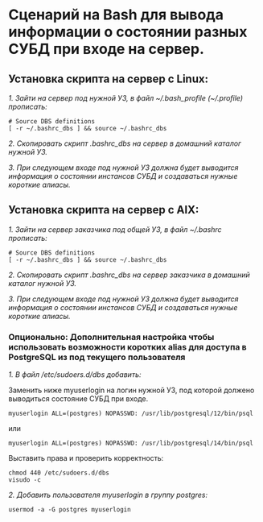 # Сценарий на Bash для вывода информации о состоянии разных СУБД при входе на сервер.

## Установка скрипта на сервер с Linux:

*1. Зайти на сервер под нужной УЗ, в файл ~/.bash_profile (~/.profile) прописать:*

~~~~
# Source DBS definitions
[ -r ~/.bashrc_dbs ] && source ~/.bashrc_dbs
~~~~

*2. Скопировать скрипт .bashrc_dbs на сервер в домашний каталог нужной УЗ.*

*3. При следующем входе под нужной УЗ должна будет выводится информация о состоянии инстансов СУБД и создаваться нужные короткие алиасы.*

## Установка скрипта на сервер с AIX:

*1. Зайти на сервер заказчика под общей УЗ, в файл ~/.bashrc прописать:*

~~~~
# Source DBS definitions
[ -r ~/.bashrc_dbs ] && source ~/.bashrc_dbs
~~~~

*2. Скопировать скрипт .bashrc_dbs на сервер заказчика в домашний каталог нужной УЗ.*

*3. При следующем входе под нужной УЗ должна будет выводится информация о состоянии инстансов СУБД и создаваться нужные короткие алиасы.*

### Опционально: Дополнительная настройка чтобы использовать возможности коротких alias для доступа в PostgreSQL из под текущего пользователя

*1. В файл /etc/sudoers.d/dbs добавить:*

Заменить ниже myuserlogin на логин нужной УЗ, под которой должено выводиться состояние СУБД при входе.

~~~~
myuserlogin ALL=(postgres) NOPASSWD: /usr/lib/postgresql/12/bin/psql
~~~~

или

~~~~
myuserlogin ALL=(postgres) NOPASSWD: /usr/lib/postgresql/14/bin/psql
~~~~

Выставить права и проверить корректность:
~~~~
chmod 440 /etc/sudoers.d/dbs
visudo -c
~~~~

*2. Добавить пользователя myuserlogin в группу postgres:*
~~~~
usermod -a -G postgres myuserlogin
~~~~
